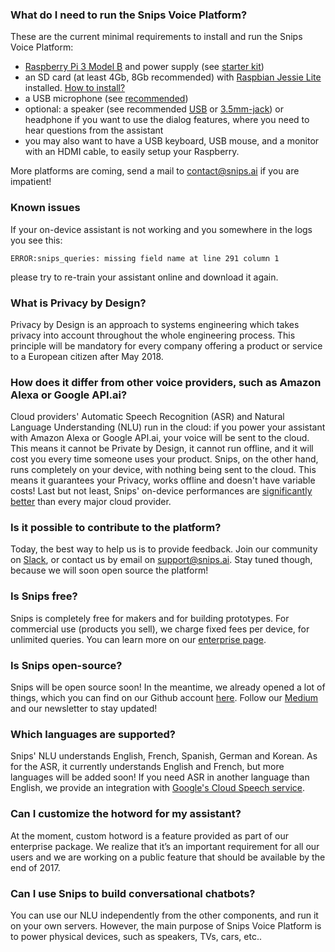 ### What do I need to run the Snips Voice Platform?

These are the current minimal requirements to install and run the Snips Voice Platform:

* [Raspberry Pi 3 Model B](https://www.raspberrypi.org/products/raspberry-pi-3-model-b/) and power supply \(see [starter kit](https://www.adafruit.com/product/3334)\)
* an SD card \(at least 4Gb, 8Gb recommended\) with [Raspbian Jessie Lite](https://www.raspberrypi.org/downloads/raspbian/) installed. [How to install?](https://www.raspberrypi.org/documentation/installation/installing-images/linux.md)
* a USB microphone \(see [recommended](https://www.adafruit.com/product/3367)\)
* optional: a speaker \(see recommended [USB](https://www.adafruit.com/products/3369) or [3.5mm-jack](https://www.sparkfun.com/products/14023)\) or headphone if you want to use the dialog features, where you need to hear questions from the assistant
* you may also want to have a USB keyboard, USB mouse, and a monitor with an HDMI cable, to easily setup your Raspberry.

More platforms are coming, send a mail to [contact@snips.ai](mailto:contact@snips.ai) if you are impatient!

### Known issues

If your on-device assistant is not working and you somewhere in the logs you see this:

```text
ERROR:snips_queries: missing field name at line 291 column 1
```

please try to re-train your assistant online and download it again.

### What is Privacy by Design?

Privacy by Design is an approach to systems engineering which takes privacy into account throughout the whole engineering process. This principle will be mandatory for every company offering a product or service to a European citizen after May 2018.

### How does it differ from other voice providers, such as Amazon Alexa or Google API.ai?

Cloud providers' Automatic Speech Recognition \(ASR\) and Natural Language Understanding \(NLU\) run in the cloud: if you power your assistant with Amazon Alexa or Google API.ai, your voice will be sent to the cloud. This means it cannot be Private by Design, it cannot run offline, and it will cost you every time someone uses your product. Snips, on the other hand, runs completely on your device, with nothing being sent to the cloud. This means it guarantees your Privacy, works offline and doesn't have variable costs! Last but not least, Snips' on-device performances are [significantly better](https://medium.com/@alicecoucke/benchmarking-natural-language-understanding-systems-google-facebook-microsoft-and-snips-2b8ddcf9fb19) than every major cloud provider.

### Is it possible to contribute to the platform?

Today, the best way to help us is to provide feedback. Join our community on [Slack](https://snipslabs.herokuapp.com/), or contact us by email on [support@snips.ai](mailto:support@snips.ai). Stay tuned though, because we will soon open source the platform!

### Is Snips free?

Snips is completely free for makers and for building prototypes. For commercial use \(products you sell\), we charge fixed fees per device, for unlimited queries. You can learn more on our [enterprise page](https://snips.ai/enterprise).

### Is Snips open-source?

Snips will be open source soon! In the meantime, we already opened a lot of things, which you can find on our Github account [here](https://github.com/snipsco). Follow our [Medium](http://medium.com/snips-ai) and our newsletter to stay updated!

### Which languages are supported?

Snips' NLU understands English, French, Spanish, German and Korean. As for the ASR, it currently understands English and French, but more languages will be added soon! If you need ASR in another language than English, we provide an integration with [Google's Cloud Speech service](https://cloud.google.com/speech).

### Can I customize the hotword for my assistant?

At the moment, custom hotword is a feature provided as part of our enterprise package. We realize that it’s an important requirement for all our users and we are working on a public feature that should be available by the end of 2017.

### Can I use Snips to build conversational chatbots?

You can use our NLU independently from the other components, and run it on your own servers. However, the main purpose of Snips Voice Platform is to power physical devices, such as speakers, TVs, cars, etc..



